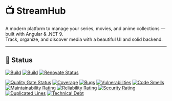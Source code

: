 # 📺 StreamHub

A modern platform to manage your series, movies, and anime collections — built with Angular & .NET 9.  
Track, organize, and discover media with a beautiful UI and solid backend.

---

## 🚀 Status

[![Build](https://github.com/Janobob/StreamHub/actions/workflows/dotnet-build.yml/badge.svg)](https://github.com/Janobob/StreamHub/actions/workflows/dotnet-build.yml)
[![Build](https://github.com/Janobob/StreamHub/actions/workflows/angular-build.yml/badge.svg)](https://github.com/Janobob/StreamHub/actions/workflows/angular-build.yml)
[![Renovate Status](https://img.shields.io/badge/renovate-enabled-brightgreen.svg)](https://github.com/Janobob/StreamHub/issues?q=author:app%2Frenovate)

[![Quality Gate Status](https://sonarcloud.io/api/project_badges/measure?project=Janobob_StreamHub&metric=alert_status)](https://sonarcloud.io/summary/new_code?id=Janobob_StreamHub)
[![Coverage](https://sonarcloud.io/api/project_badges/measure?project=Janobob_StreamHub&metric=coverage)](https://sonarcloud.io/summary/new_code?id=Janobob_StreamHub)
[![Bugs](https://sonarcloud.io/api/project_badges/measure?project=Janobob_StreamHub&metric=bugs)](https://sonarcloud.io/summary/new_code?id=Janobob_StreamHub)
[![Vulnerabilities](https://sonarcloud.io/api/project_badges/measure?project=Janobob_StreamHub&metric=vulnerabilities)](https://sonarcloud.io/summary/new_code?id=Janobob_StreamHub)
[![Code Smells](https://sonarcloud.io/api/project_badges/measure?project=Janobob_StreamHub&metric=code_smells)](https://sonarcloud.io/summary/new_code?id=Janobob_StreamHub)
[![Maintainability Rating](https://sonarcloud.io/api/project_badges/measure?project=Janobob_StreamHub&metric=sqale_rating)](https://sonarcloud.io/summary/new_code?id=Janobob_StreamHub)
[![Reliability Rating](https://sonarcloud.io/api/project_badges/measure?project=Janobob_StreamHub&metric=reliability_rating)](https://sonarcloud.io/summary/new_code?id=Janobob_StreamHub)
[![Security Rating](https://sonarcloud.io/api/project_badges/measure?project=Janobob_StreamHub&metric=security_rating)](https://sonarcloud.io/summary/new_code?id=Janobob_StreamHub)
[![Duplicated Lines](https://sonarcloud.io/api/project_badges/measure?project=Janobob_StreamHub&metric=duplicated_lines_density)](https://sonarcloud.io/summary/new_code?id=Janobob_StreamHub)
[![Technical Debt](https://sonarcloud.io/api/project_badges/measure?project=Janobob_StreamHub&metric=sqale_index)](https://sonarcloud.io/summary/new_code?id=Janobob_StreamHub)
